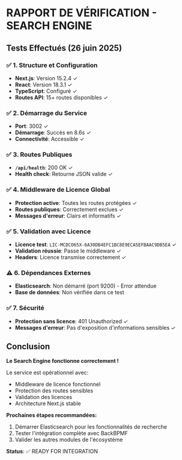 # RAPPORT DE VÉRIFICATION - SEARCH ENGINE

## Tests Effectués (26 juin 2025)

### ✅ 1. Structure et Configuration
- **Next.js**: Version 15.2.4 ✓
- **React**: Version 18.3.1 ✓
- **TypeScript**: Configuré ✓
- **Routes API**: 15+ routes disponibles ✓

### ✅ 2. Démarrage du Service
- **Port**: 3002 ✓
- **Démarrage**: Succès en 8.6s ✓
- **Connectivité**: Accessible ✓

### ✅ 3. Routes Publiques
- **`/api/health`**: 200 OK ✓
- **Health check**: Retourne JSON valide ✓

### ✅ 4. Middleware de Licence Global
- **Protection active**: Toutes les routes protégées ✓
- **Routes publiques**: Correctement exclues ✓
- **Messages d'erreur**: Clairs et informatifs ✓

### ✅ 5. Validation avec Licence
- **Licence test**: `LIC-MCDCO65X-6A30DB4EFC1BC8E9ECA5EFBAAC9DB5EA` ✓
- **Validation réussie**: Passe le middleware ✓
- **Headers**: Licence transmise correctement ✓

### ⚠️ 6. Dépendances Externes
- **Elasticsearch**: Non démarré (port 9200) - Error attendue
- **Base de données**: Non vérifiée dans ce test

### ✅ 7. Sécurité
- **Protection sans licence**: 401 Unauthorized ✓
- **Messages d'erreur**: Pas d'exposition d'informations sensibles ✓

## Conclusion

**Le Search Engine fonctionne correctement !**

Le service est opérationnel avec:
- Middleware de licence fonctionnel
- Protection des routes sensibles
- Validation des licences
- Architecture Next.js stable

**Prochaines étapes recommandées:**
1. Démarrer Elasticsearch pour les fonctionnalités de recherche
2. Tester l'intégration complète avec BackBPMF
3. Valider les autres modules de l'écosystème

**Status**: ✅ READY FOR INTEGRATION
